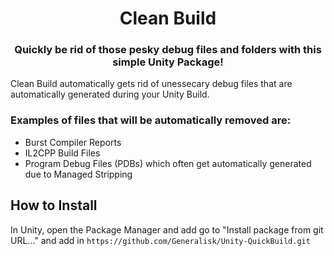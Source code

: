 <div align="center">

  # Clean Build
  ### Quickly be rid of those pesky debug files and folders with this simple Unity Package!
</div>

Clean Build automatically gets rid of unessecary debug files that are automatically generated during your Unity Build.

### Examples of files that will be automatically removed are:
- Burst Compiler Reports
- IL2CPP Build Files
- Program Debug Files (PDBs) which often get automatically generated due to Managed Stripping

## How to Install
In Unity, open the Package Manager and add go to "Install package from git URL..." and add in `https://github.com/Generalisk/Unity-QuickBuild.git`

